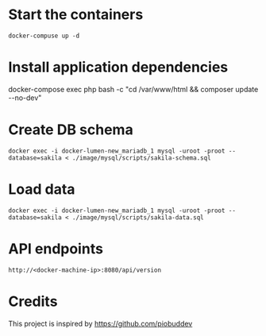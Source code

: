 
# Start the containers
`docker-compuse up -d`

# Install application dependencies
docker-compose exec php bash -c "cd /var/www/html && composer update --no-dev"

# Create DB schema

`docker exec -i docker-lumen-new_mariadb_1 mysql -uroot -proot --database=sakila < ./image/mysql/scripts/sakila-schema.sql`

# Load data

`docker exec -i docker-lumen-new_mariadb_1 mysql -uroot -proot --database=sakila < ./image/mysql/scripts/sakila-data.sql`
 
# API endpoints

`http://<docker-machine-ip>:8080/api/version`

# Credits
This project is inspired by https://github.com/piobuddev